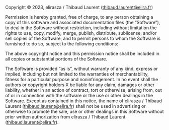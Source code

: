 Copyright © 2023, elirasza / Thibaud Laurent (thibaud.laurent@elira.fr)

Permission is hereby granted, free of charge, to any person obtaining a copy of this software and associated documentation files (the “Software”), to deal in the Software without restriction, including without limitation the rights to use, copy, modify, merge, publish, distribute, sublicense, and/or sell copies of the Software, and to permit persons to whom the Software is furnished to do so, subject to the following conditions:

The above copyright notice and this permission notice shall be included in all copies or substantial portions of the Software.

The Software is provided “as is”, without warranty of any kind, express or implied, including but not limited to the warranties of merchantability, fitness for a particular purpose and noninfringement. In no event shall the authors or copyright holders X be liable for any claim, damages or other liability, whether in an action of contract, tort or otherwise, arising from, out of or in connection with the software or the use or other dealings in the Software.
Except as contained in this notice, the name of elirasza / Thibaud Laurent (thibaud.laurent@elira.fr) shall not be used in advertising or otherwise to promote the sale, use or other dealings in this Software without prior written authorization from elirasza / Thibaud Laurent (thibaud.laurent@elira.fr).